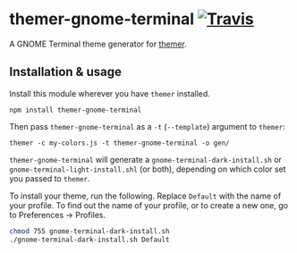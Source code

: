 # themer-gnome-terminal [![Travis](https://img.shields.io/travis/agarrharr/themer-gnome-terminal.svg)](https://travis-ci.org/agarrharr/themer-gnome-terminal)

A GNOME Terminal theme generator for [themer](https://github.com/mjswensen/themer).

## Installation & usage

Install this module wherever you have `themer` installed.

    npm install themer-gnome-terminal

Then pass `themer-gnome-terminal` as a `-t` (`--template`) argument to `themer`:

    themer -c my-colors.js -t themer-gnome-terminal -o gen/

`themer-gnome-terminal` will generate a `gnome-terminal-dark-install.sh` or `gnome-terminal-light-install.shl` (or both), depending on which color set you passed to `themer`.

To install your theme, run the following. Replace `Default` with the name of your profile. To find out the name of your profile, or to create a new one, go to Preferences -> Profiles.

```sh
chmod 755 gnome-terminal-dark-install.sh
./gnome-terminal-dark-install.sh Default
```
